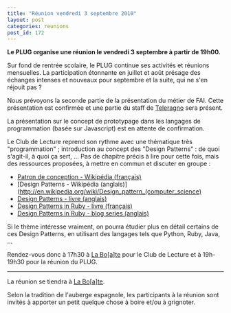 ```yaml
---
title: "Réunion vendredi 3 septembre 2010"
layout: post
categories: reunions
post_id: 172
---
```

**Le PLUG organise une réunion le vendredi 3 septembre à partir de 19h00.**

Sur fond de rentrée scolaire, le PLUG continue ses activités et réunions mensuelles.
La participation étonnante en juillet et août présage des échanges intenses et nouveaux pour septembre et la suite, qui ne s'en réjouit pas ?

Nous prévoyons la seconde partie de la présentation du métier de FAI. Cette présentation est confirmée et une partie du staff de [Teleragno](http://www.teleragno.fr/) sera présent.

La présentation sur le concept de prototypage dans les langages de programmation (basée sur Javascript) est en attente de confirmation.

Le Club de Lecture reprend son rythme avec une thématique très "programmation" ; introduction au concept des "Design Patterns" : de quoi s'agit-il, à quoi ça sert, …
Pas de chapitre précis à lire pour cette fois, mais des ressources proposées, à mettre en commun et discuter en groupe :

- [Patron de conception - Wikipédia (français)](http://fr.wikipedia.org/wiki/Patron_de_conception)
- [Design Patterns - Wikipédia (anglais)](http://en.wikipedia.org/wiki/Design_pattern_(computer_science)
- [Design Patterns - livre (anglais)](http://www.amazon.com/Design-Patterns-Elements-Reusable-Object-Oriented/dp/0201633612)
- [Design Patterns in Ruby - livre (français)](http://www.eyrolles.com/Informatique/Livre/les-design-patterns-en-ruby-9782744022692)
 - [Design Patterns in Ruby - blog series (anglais)](http://blog.devinterface.com/2010/06/design-patterns-in-ruby-introduction/)

Si le thème intéresse vraiment, on pourra étudier plus en détail certains de ces Design Patterns, en utilisant des langages tels que Python, Ruby, Java, …

Rendez-vous donc à 17h30 à [La Bo\[a\]te](http://laboate.com/) pour le Club de Lecture et à 19h-19h30 pour la réunion du PLUG. 

----
La réunion se tiendra à [La Bo\[a\]te](http://laboate.com/).

Selon la tradition de l'auberge espagnole, les participants à la réunion sont invités à apporter un petit quelque chose à boire et/ou à grignoter.
